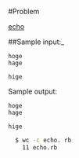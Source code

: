 #Problem

[echo](http://golf.shinh.org/p.rb?echo)


##Sample input:_
```
hoge
hage

hige
```
Sample output:
```
hoge
hage

hige
```

```bash
  $ wc -c echo. rb
    11 echo.rb
```


